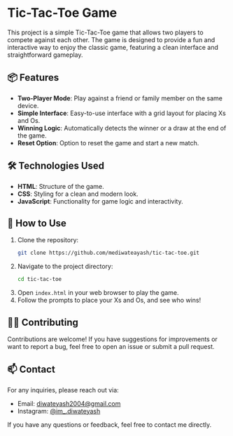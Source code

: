 # Tic-Tac-Toe Game

This project is a simple Tic-Tac-Toe game that allows two players to compete against each other. The game is designed to provide a fun and interactive way to enjoy the classic game, featuring a clean interface and straightforward gameplay.

## 📦 Features

- **Two-Player Mode**: Play against a friend or family member on the same device.
- **Simple Interface**: Easy-to-use interface with a grid layout for placing Xs and Os.
- **Winning Logic**: Automatically detects the winner or a draw at the end of the game.
- **Reset Option**: Option to reset the game and start a new match.

## 🛠️ Technologies Used

- **HTML**: Structure of the game.
- **CSS**: Styling for a clean and modern look.
- **JavaScript**: Functionality for game logic and interactivity.

## 📖 How to Use

1. Clone the repository:
   ```bash
   git clone https://github.com/mediwateayash/tic-tac-toe.git
   ```
2. Navigate to the project directory:
   ```bash
   cd tic-tac-toe
   ```
3. Open `index.html` in your web browser to play the game.
4. Follow the prompts to place your Xs and Os, and see who wins!

## 🧑‍💻 Contributing

Contributions are welcome! If you have suggestions for improvements or want to report a bug, feel free to open an issue or submit a pull request.

## 📫 Contact

For any inquiries, please reach out via:

- Email: diwateyash2004@gmail.com
- Instagram: [@im_.diwateyash](https://www.instagram.com/im_.diwateyash)

If you have any questions or feedback, feel free to contact me directly.
